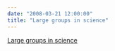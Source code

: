 ```yaml
---
date: "2008-03-21 12:00:00"
title: "Large groups in science"
---
```


[Large groups in science](/lemire/blog/2008/03-21-large-groups-in-science)

